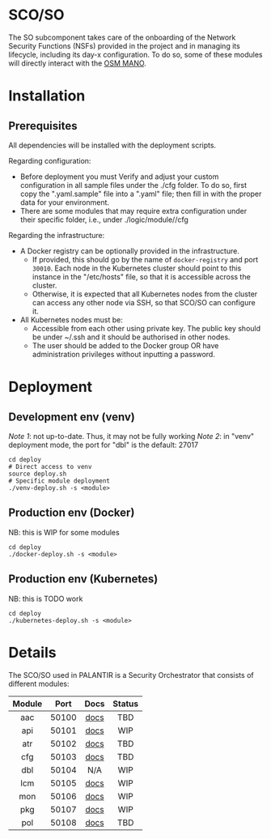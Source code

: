 # SCO/SO

The SO subcomponent takes care of the onboarding of the Network Security Functions (NSFs) provided in the project and in managing its lifecycle, including its day-x configuration. To do so, some of these modules will directly interact with the [OSM MANO](https://osm.etsi.org).

# Installation

## Prerequisites

All dependencies will be installed with the deployment scripts.

Regarding configuration:
- Before deployment you must Verify and adjust your custom configuration in all sample files under the ./cfg folder. To do so, first copy the ".yaml.sample" file into a ".yaml" file; then fill in with the proper data for your environment.
- There are some modules that may require extra configuration under their specific folder, i.e., under ./logic/module/<module>/cfg

Regarding the infrastructure:

- A Docker registry can be optionally provided in the infrastructure.
  - If provided, this should go by the name of `docker-registry` and port `30010`. Each node in the Kubernetes cluster should point to this instance in the "/etc/hosts" file, so that it is accessible across the cluster.
  - Otherwise, it is expected that all Kubernetes nodes from the cluster can access any other node via SSH, so that SCO/SO can configure it.
- All Kubernetes nodes must be:
  - Accessible from each other using private key. The public key should be under ~/.ssh and it should be authorised in other nodes.
  - The user should be added to the Docker group OR have administration privileges without inputting a password.

# Deployment

## Development env (venv)

*Note 1*: not up-to-date. Thus, it may not be fully working
*Note 2*: in "venv" deployment mode, the port for "dbl" is the default: 27017

```
cd deploy
# Direct access to venv
source deploy.sh
# Specific module deployment
./venv-deploy.sh -s <module>
```

## Production env (Docker)

NB: this is WIP for some modules
```
cd deploy
./docker-deploy.sh -s <module>
```

## Production env (Kubernetes)

NB: this is TODO work
```
cd deploy
./kubernetes-deploy.sh -s <module>
```

# Details

The SCO/SO used in PALANTIR is a Security Orchestrator that consists of different modules:

| Module |  Port | Docs | Status |
|:------------:|:-----:|:--------:|:------:|
| aac          | 50100 | [docs](logic/modules/aac/README.md) |  TBD   |
| api          | 50101 | [docs](logic/modules/api/README.md) |  WIP   |
| atr          | 50102 | [docs](logic/modules/atr/README.md) |  TBD   |
| cfg          | 50103 | [docs](logic/modules/cfg/README.md) |  TBD   |
| dbl          | 50104 | N/A |  WIP   |
| lcm          | 50105 | [docs](logic/modules/lcm/README.md) |  WIP   |
| mon          | 50106 | [docs](logic/modules/mon/README.md) |  WIP   |
| pkg          | 50107 | [docs](logic/modules/pkg/README.md) |  WIP   |
| pol          | 50108 | [docs](logic/modules/pol/README.md) |  TBD   |

